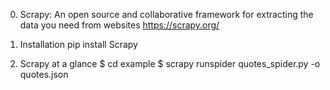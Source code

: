 0) Scrapy: An open source and collaborative framework for extracting the data you need from websites
https://scrapy.org/

1) Installation
pip install Scrapy

3) Scrapy at a glance
$ cd example
$ scrapy runspider quotes_spider.py -o quotes.json

